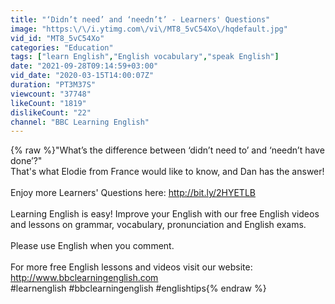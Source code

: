 ```yaml
---
title: "‘Didn’t need’ and ‘needn’t’ - Learners' Questions"
image: "https:\/\/i.ytimg.com\/vi\/MT8_5vC54Xo\/hqdefault.jpg"
vid_id: "MT8_5vC54Xo"
categories: "Education"
tags: ["learn English","English vocabulary","speak English"]
date: "2021-09-28T09:14:59+03:00"
vid_date: "2020-03-15T14:00:07Z"
duration: "PT3M37S"
viewcount: "37748"
likeCount: "1819"
dislikeCount: "22"
channel: "BBC Learning English"
---
```

{% raw %}&quot;What’s the difference between ‘didn’t need to’ and ‘needn’t have done’?&quot;<br />That's what Elodie from France would like to know, and Dan has the answer! <br /><br />Enjoy more Learners' Questions here: <a rel="nofollow" target="blank" href="http://bit.ly/2HYETLB">http://bit.ly/2HYETLB</a>  <br /><br />Learning English is easy! Improve your English with our free English videos and lessons on grammar, vocabulary, pronunciation and English exams.<br /><br />Please use English when you comment. <br /><br />For more free English lessons and videos visit our website: <a rel="nofollow" target="blank" href="http://www.bbclearningenglish.com">http://www.bbclearningenglish.com</a><br />#learnenglish #bbclearningenglish #englishtips{% endraw %}
